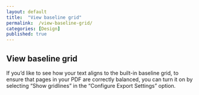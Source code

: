 ```yaml
---
layout: default
title:  "View baseline grid"
permalink:  /view-baseline-grid/
categories: [Design]
published: true
---
```


<section data-type="chapter" class="hsecchapter" data-hederis-type="hsecchapter" id="view-baseline-grid" data-pi-attrs="id: view-baseline-grid" role="doc-chapter" title="View baseline grid"><h1 data-hederis-type="hblkchaptitle" class="hblkchaptitle" id="pvtwi7vZE">View baseline grid</h1>
    <p class="hblkp" data-hederis-type="hblkp" id="pNwi3Tyyi">If you&#8217;d like to see how your text aligns to the built-in baseline grid, to ensure that pages in your PDF are correctly balanced, you can turn it on by selecting &#8220;Show gridlines&#8221; in the &#8220;Configure Export Settings&#8221; option.</p>
    </section>
    
